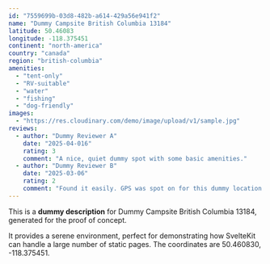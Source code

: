 ```yaml
---
id: "7559699b-03d8-482b-a614-429a56e941f2"
name: "Dummy Campsite British Columbia 13184"
latitude: 50.46083
longitude: -118.375451
continent: "north-america"
country: "canada"
region: "british-columbia"
amenities:
  - "tent-only"
  - "RV-suitable"
  - "water"
  - "fishing"
  - "dog-friendly"
images:
  - "https://res.cloudinary.com/demo/image/upload/v1/sample.jpg"
reviews:
  - author: "Dummy Reviewer A"
    date: "2025-04-016"
    rating: 3
    comment: "A nice, quiet dummy spot with some basic amenities."
  - author: "Dummy Reviewer B"
    date: "2025-03-06"
    rating: 2
    comment: "Found it easily. GPS was spot on for this dummy location."
---
```


This is a **dummy description** for Dummy Campsite British Columbia 13184, generated for the proof of concept.

It provides a serene environment, perfect for demonstrating how SvelteKit can handle a large number of static pages. The coordinates are 50.460830, -118.375451.
